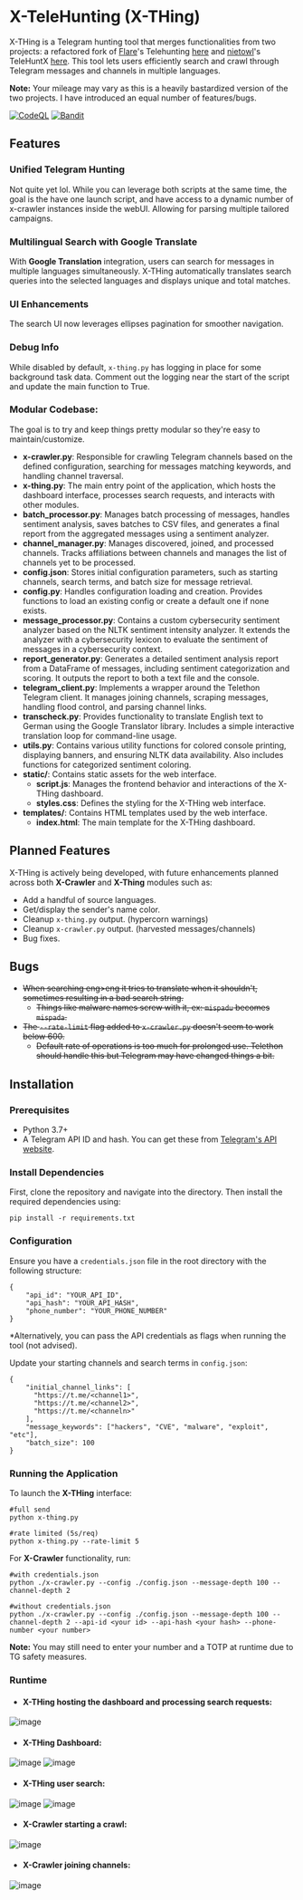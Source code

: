 # X-TeleHunting (X-THing)

X-THing is a Telegram hunting tool that merges functionalities from two projects: a refactored fork of [Flare](https://flare.io)'s Telehunting [here](https://github.com/Flared/telehunting) and [nietowl](https://github.com/nietowl)'s TeleHuntX [here](https://github.com/nietowl/TeleHuntX). This tool lets users efficiently search and crawl through Telegram messages and channels in multiple languages.

**Note:** Your mileage may vary as this is a heavily bastardized version of the two projects. I have introduced an equal number of features/bugs.

[![CodeQL](https://github.com/0xdreadnaught/X-THing/actions/workflows/github-code-scanning/codeql/badge.svg)](https://github.com/0xdreadnaught/X-THing/actions/workflows/github-code-scanning/codeql)
[![Bandit](https://github.com/0xdreadnaught/X-THing/actions/workflows/bandit.yml/badge.svg)](https://github.com/0xdreadnaught/X-THing/actions/workflows/bandit.yml)

## Features

### Unified Telegram Hunting
Not quite yet lol. While you can leverage both scripts at the same time, the goal is the have one launch script, and have access to a dynamic number of x-crawler instances inside the webUI. Allowing for parsing multiple tailored campaigns.

### Multilingual Search with Google Translate
With **Google Translation** integration, users can search for messages in multiple languages simultaneously. X-THing automatically translates search queries into the selected languages and displays unique and total matches.

### UI Enhancements
The search UI now leverages ellipses pagination for smoother navigation.

### Debug Info
While disabled by default, `x-thing.py` has logging in place for some background task data. Comment out the logging near the start of the script and update the main function to True.

### Modular Codebase:
The goal is to try and keep things pretty modular so they're easy to maintain/customize.

- **x-crawler.py**: Responsible for crawling Telegram channels based on the defined configuration, searching for messages matching keywords, and handling channel traversal.
- **x-thing.py**: The main entry point of the application, which hosts the dashboard interface, processes search requests, and interacts with other modules.
- **batch_processor.py**: Manages batch processing of messages, handles sentiment analysis, saves batches to CSV files, and generates a final report from the aggregated messages using a sentiment analyzer.
- **channel_manager.py**: Manages discovered, joined, and processed channels. Tracks affiliations between channels and manages the list of channels yet to be processed.
- **config.json**: Stores initial configuration parameters, such as starting channels, search terms, and batch size for message retrieval.
- **config.py**: Handles configuration loading and creation. Provides functions to load an existing config or create a default one if none exists.
- **message_processor.py**: Contains a custom cybersecurity sentiment analyzer based on the NLTK sentiment intensity analyzer. It extends the analyzer with a cybersecurity lexicon to evaluate the sentiment of messages in a cybersecurity context.
- **report_generator.py**: Generates a detailed sentiment analysis report from a DataFrame of messages, including sentiment categorization and scoring. It outputs the report to both a text file and the console.
- **telegram_client.py**: Implements a wrapper around the Telethon Telegram client. It manages joining channels, scraping messages, handling flood control, and parsing channel links.
- **transcheck.py**: Provides functionality to translate English text to German using the Google Translator library. Includes a simple interactive translation loop for command-line usage.
- **utils.py**: Contains various utility functions for colored console printing, displaying banners, and ensuring NLTK data availability. Also includes functions for categorized sentiment coloring.
- **static/**: Contains static assets for the web interface.
  - **script.js**: Manages the frontend behavior and interactions of the X-THing dashboard.
  - **styles.css**: Defines the styling for the X-THing web interface.
- **templates/**: Contains HTML templates used by the web interface.
  - **index.html**: The main template for the X-THing dashboard.

## Planned Features

X-THing is actively being developed, with future enhancements planned across both **X-Crawler** and **X-Thing** modules such as:

- Add a handful of source languages.
- Get/display the sender's name color.
- Cleanup `x-thing.py` output. (hypercorn warnings)
- Cleanup `x-crawler.py` output. (harvested messages/channels)
- Bug fixes.

## Bugs

- ~~When searching eng>eng it tries to translate when it shouldn't, sometimes resulting in a bad search string.~~
  - ~~Things like malware names screw with it, ex: `mispadu` becomes `mispada`.~~
- ~~The `--rate-limit` flag added to `x-crawler.py` doesn't seem to work below 600.~~
  - ~~Default rate of operations is too much for prolonged use. Telethon should handle this but Telegram may have changed things a bit.~~

## Installation

### Prerequisites

- Python 3.7+
- A Telegram API ID and hash. You can get these from [Telegram's API website](https://my.telegram.org/auth).

### Install Dependencies
First, clone the repository and navigate into the directory. Then install the required dependencies using:

```
pip install -r requirements.txt
```

### Configuration

Ensure you have a `credentials.json` file in the root directory with the following structure:

```
{
    "api_id": "YOUR_API_ID",
    "api_hash": "YOUR_API_HASH",
    "phone_number": "YOUR_PHONE_NUMBER"
}
```

*Alternatively, you can pass the API credentials as flags when running the tool (not advised).

Update your starting channels and search terms in `config.json`:
```
{
    "initial_channel_links": [
      "https://t.me/<channel1>",
      "https://t.me/<channel2>",
      "https://t.me/<channeln>"
    ],
    "message_keywords": ["hackers", "CVE", "malware", "exploit", "etc"],
    "batch_size": 100
}
```

### Running the Application

To launch the **X-THing** interface:

```
#full send
python x-thing.py

#rate limited (5s/req)
python x-thing.py --rate-limit 5
```

For **X-Crawler** functionality, run:

```
#with credentials.json
python ./x-crawler.py --config ./config.json --message-depth 100 --channel-depth 2

#without credentials.json
python ./x-crawler.py --config ./config.json --message-depth 100 --channel-depth 2 --api-id <your id> --api-hash <your hash> --phone-number <your number>
```

**Note:** You may still need to enter your number and a TOTP at runtime due to TG safety measures. 

### Runtime

* #### X-THing hosting the dashboard and processing search requests:
![image](https://github.com/user-attachments/assets/a151f474-ada1-49ca-8fff-5da2ab45a477)

* #### X-THing Dashboard:
![image](https://github.com/user-attachments/assets/dfef95b1-e5c3-4c39-aee1-6ab9d9525bdb) 
![image](https://github.com/user-attachments/assets/c3774d3b-bf75-4173-a8d1-7fdffce33fa7)

* #### X-THing user search:
![image](https://github.com/user-attachments/assets/4602752a-11fb-4ef0-9ad5-4998287655c2)
![image](https://github.com/user-attachments/assets/6338022e-409d-4f60-bf35-00c2c78c06a4)

* #### X-Crawler starting a crawl:
![image](https://github.com/user-attachments/assets/33bc504f-5c5a-4bd9-bf01-1d43001b31a7)

* #### X-Crawler joining channels:
![image](https://github.com/user-attachments/assets/d0e9e3f6-1068-45eb-a611-747be28d9b05)
